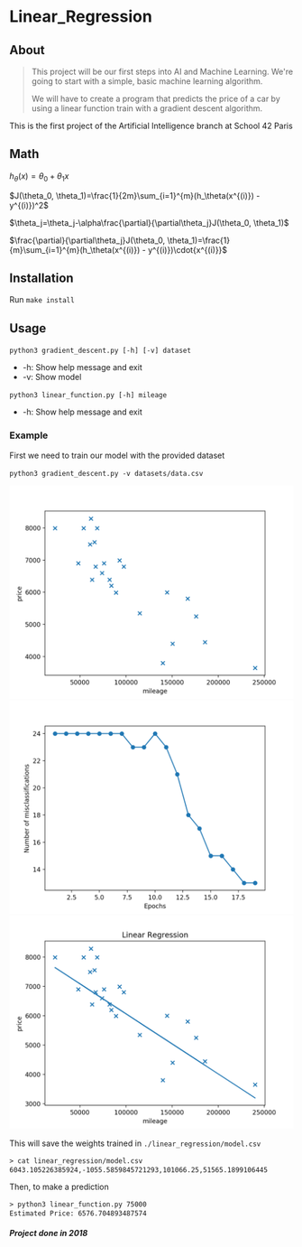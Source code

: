 # Linear_Regression

About
-----
> This project will be our first steps into AI and Machine Learning. We're going to start with a simple, basic machine learning algorithm.
>
>We will have to create a program that predicts the price of a car by using a linear function train with a gradient descent algorithm.

This is the first project of the Artificial Intelligence branch at School 42 Paris

Math
----
$h_\theta(x)=\theta_0+\theta_1x$

$J(\theta_0, \theta_1)=\frac{1}{2m}\sum_{i=1}^{m}(h_\theta(x^{(i)}) - y^{(i)})^2$

$\theta_j=\theta_j-\alpha\frac{\partial}{\partial\theta_j}J(\theta_0, \theta_1)$

$\frac{\partial}{\partial\theta_j}J(\theta_0, \theta_1)=\frac{1}{m}\sum_{i=1}^{m}(h_\theta(x^{(i)}) - y^{(i)})\cdot{x^{(i)}}$

Installation
------------
Run `make install`

Usage
-----
`python3 gradient_descent.py [-h] [-v] dataset`
* -h: Show help message and exit
* -v: Show model

`python3 linear_function.py [-h] mileage`
* -h: Show help message and exit

### Example

First we need to train our model with the provided dataset

`python3 gradient_descent.py -v datasets/data.csv`

<img src="./images/Figure_1.png"/>
<img src="./images/Figure_2.png"/>
<img src="./images/Figure_3.png"/>

This will save the weights trained in `./linear_regression/model.csv`
```
> cat linear_regression/model.csv
6043.105226385924,-1055.5859845721293,101066.25,51565.1899106445
```

Then, to make a prediction
```
> python3 linear_function.py 75000
Estimated Price: 6576.704893487574
```

##### Project done in 2018
